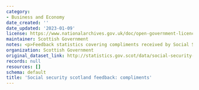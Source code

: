 ```yaml
---
category:
- Business and Economy
date_created: ''
date_updated: '2023-01-09'
license: https://www.nationalarchives.gov.uk/doc/open-government-licence/version/3/
maintainer: Scottish Government
notes: <p>Feedback statistics covering compliments received by Social Security Scotland.</p>
organization: Scottish Government
original_dataset_link: http://statistics.gov.scot/data/social-security-scotland-feedback-compliments
records: null
resources: []
schema: default
title: 'Social security scotland feedback: compliments'
---
```

